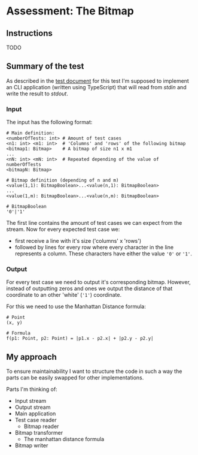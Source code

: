 # Assessment: The Bitmap

## Instructions

TODO

## Summary of the test

As described in the [test document](resources/Test_Backend_dott.pdf) for this
test I'm supposed to implement an CLI application (written using TypeScript)
that will read from *stdin* and write the result to *stdout*.

### Input

The input has the following format:

```
# Main definition:
<numberOfTests: int> # Amount of test cases
<n1: int> <m1: int>  # 'Columns' and 'rows' of the following bitmap
<bitmap1: Bitmap>    # A bitmap of size n1 x m1
...
<nN: int> <mN: int>  # Repeated depending of the value of numberOfTests
<bitmapN: Bitmap>

# Bitmap definition (depending of n and m)
<value(1,1): BitmapBoolean>...<value(n,1): BitmapBoolean>
...
<value(1,m): BitmapBoolean>...<value(n,m): BitmapBoolean>

# BitmapBoolean
'0'|'1'
```

The first line contains the amount of test cases we can expect from the stream.
Now for every expected test case we:
- first receive a line with it's size ('columns' x 'rows')
- followed by lines for every row where every character in the line represents
  a column. These characters have either the value `'0'` or `'1'`.

### Output

For every test case we need to output it's corresponding bitmap. However,
instead of outputting zeros and ones we output the distance of that coordinate
to an other 'white' (`'1'`) coordinate.

For this we need to use the Manhattan Distance formula:

```
# Point
(x, y)

# Formula
f(p1: Point, p2: Point) = |p1.x - p2.x| + |p2.y - p2.y|
```

## My approach

To ensure maintainability I want to structure the code in such a way the parts
can be easily swapped for other implementations.

Parts I'm thinking of:

- Input stream
- Output stream
- Main application
- Test case reader
  - Bitmap reader
- Bitmap transformer
  - The manhattan distance formula
- Bitmap writer

